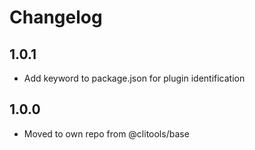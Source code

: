 # Changelog

## 1.0.1

* Add keyword to package.json for plugin identification

## 1.0.0

* Moved to own repo from @clitools/base